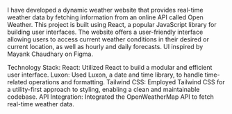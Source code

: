 I have developed a dynamic weather website that provides real-time weather data by fetching information from an online API called Open Weather. 
This project is built using React, a popular JavaScript library for building user interfaces. 
The website offers a user-friendly interface allowing users to access current weather conditions in their desired or current location, as well as hourly and daily forecasts. 
UI inspired by Mayank Chaudhary on Figma.

Technology Stack:
React: Utilized React to build a modular and efficient user interface.
Luxon: Used Luxon, a date and time library, to handle time-related operations and formatting.
Tailwind CSS: Employed Tailwind CSS for a utility-first approach to styling, enabling a clean and maintainable codebase.
API Integration: Integrated the OpenWeatherMap API to fetch real-time weather data.

